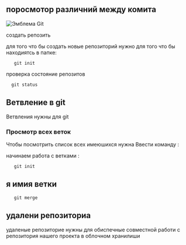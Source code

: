  ## **поросмотор различний между комита** 
![Эмблема Git](gpg-2.jpg)




создать репозить 

 для того что бы создать новые репозиторий нужно для того что бы находиятсь в папке:
 
       git init


  проверка состояние репозитов

      git status



  ## Ветвление в git

  Ветвления нужны для git 


### Просмотр всех веток


Чтобы посмотрить список всех имеюшихся нужна Ввести команду :

начинаем работа с ветками :

       git init 
  ## я имия ветки 

       git merge

  ## удалени репозиториа
 удаленые репозиторие нужны для обиспечные совместной работи с репозитория нашего проекта в облочном хранилиши 
